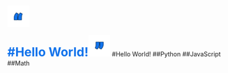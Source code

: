 <img src="https://raw.githubusercontent.com/infinityMark/-infinityMark.github.io/main/double-quotes.png" alt="" style="transform: rotate(180deg);width: 50px;"><h1 style="color: #1273eb;display: inline;">#Hello World!</h1><img src="https://raw.githubusercontent.com/infinityMark/-infinityMark.github.io/main/double-quotes.png" alt="" style="width: 50px;">
#Hello World!
##Python
##JavaScript
##Math
